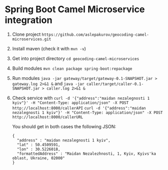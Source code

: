 # Spring Boot Camel Microservice integration


1. Clone project `https://github.com/aslepakurov/geocoding-camel-microservices.git`
2. Install maven (check it with `mvn -v`)
3. Get into project directory `cd geocoding-camel-microservices`
4. Build modules `mvn clean package spring-boot:repackage`
5. Run modules `java -jar gateway/target/gateway-0.1-SNAPSHOT.jar > gateway.log 2>&1 &` and `java -jar caller/target/caller-0.1-SNAPSHOT.jar > caller.log 2>&1 &`
6. Check service with
   `curl -d '{"address":"maidan nezalegnosti 1 kyiv"}' -H "Content-Type: application/json" -X POST http://localhost:8000/callerAPI`
   `curl -d '{"address":"maidan nezalegnosti 1 kyiv"}' -H "Content-Type: application/json" -X POST http://localhost:8000/callerURL`

   You should get in both cases the following JSON:

   ```
   {
     "address" : "maidan nezalegnosti 1 kyiv",
     "lat" : 50.4509591,
     "lon" : 30.5226018,
     "formattedAddress" : "Maidan Nezalezhnosti, 1, Kyiv, Kyivs'ka oblast, Ukraine, 02000"
   }
   ```